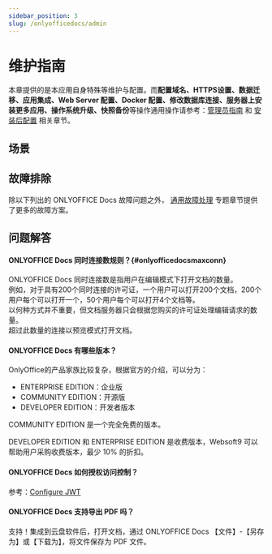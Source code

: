 ```yaml
---
sidebar_position: 3
slug: /onlyofficedocs/admin
---
```


# 维护指南

本章提供的是本应用自身特殊等维护与配置。而**配置域名、HTTPS设置、数据迁移、应用集成、Web Server 配置、Docker 配置、修改数据库连接、服务器上安装更多应用、操作系统升级、快照备份**等操作通用操作请参考：[管理员指南](../administrator) 和 [安装后配置](../install/setup) 相关章节。

## 场景

## 故障排除

除以下列出的 ONLYOFFICE Docs 故障问题之外， [通用故障处理](../troubleshoot) 专题章节提供了更多的故障方案。 


## 问题解答

#### ONLYOFFICE Docs 同时连接数规则？{#onlyofficedocsmaxconn}

ONLYOFFICE Docs 同时连接数是指用户在编辑模式下打开文档的数量。  
例如，对于具有200个同时连接的许可证，一个用户可以打开200个文档，200个用户每个可以打开一个，50个用户每个可以打开4个文档等。  
以何种方式并不重要，但文档服务器只会根据您购买的许可证处理编辑请求的数量。  
超过此数量的连接以预览模式打开文档。  

#### ONLYOFFICE Docs 有哪些版本？

OnlyOffice的产品家族比较复杂，根据官方的介绍，可以分为：

* ENTERPRISE EDITION：企业版
* COMMUNITY EDITION：开源版
* DEVELOPER EDITION：开发者版本

COMMUNITY EDITION 是一个完全免费的版本。

DEVELOPER EDITION 和 ENTERPRISE EDITION 是收费版本，Websoft9 可以帮助用户采购收费版本，最少 10% 的折扣。  

#### ONLYOFFICE Docs 如何授权访问控制？

参考：[Configure JWT](https://helpcenter.onlyoffice.com/installation/docs-configure-jwt.aspx)


#### ONLYOFFICE Docs 支持导出 PDF 吗？  

支持！集成到云盘软件后，打开文档，通过 ONLYOFFICE Docs  【文件】-【另存为】或【下载为】，将文件保存为 PDF 文件。

